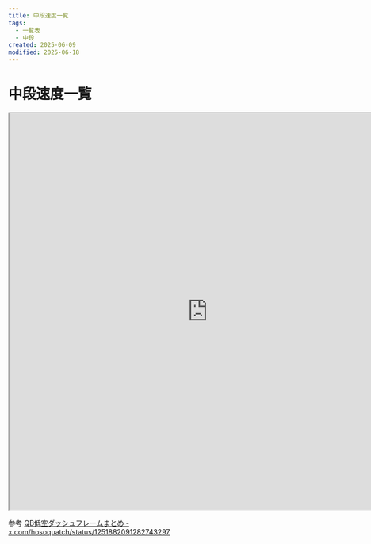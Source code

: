 ```yaml
---
title: 中段速度一覧
tags:
  - 一覧表
  - 中段
created: 2025-06-09
modified: 2025-06-18
---
```


# 中段速度一覧

<iframe width=800 height=800 src="https://docs.google.com/spreadsheets/d/e/2PACX-1vTTnEUAoqM44C3UqWuzRXemtWBmGDbhUqJwu9y_nTvkMLeYCE3XcLnj_6ukoTnN1nwq8Xu7tQTwFc49/pubhtml?gid=2146538580&amp;single=true&amp;widget=true&amp;headers=false"></iframe>

参考
[QB低空ダッシュフレームまとめ - x.com/hosoquatch/status/1251882091282743297](https://x.com/hosoquatch/status/1251882091282743297)
